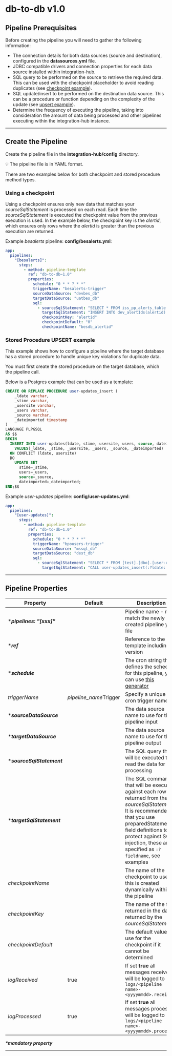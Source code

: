# db-to-db v1.0

## Pipeline Prerequisites

Before creating the pipeline you will need to gather the following information:

- The connection details for both data sources (source and destination), configured in the **datasources.yml** file.
- JDBC compatible drivers and connection properties for each data source installed within integration-hub.
- SQL query to be performed on the source to retrieve the required data.  This can be used with the checkpoint placeholder to avoid reading duplicates (see [checkpoint example](#using-a-checkpoint)).
- SQL update/insert to be performed on the destination data source.  This can be a procedure or function depending on the complexity of the update (see [upsert example](#upsert-stored-procedure-example)).
- Determine the frequency of executing the pipeline, taking into consideration the amount of data being processed and other pipelines executing within the integration-hub instance.

***

## Create the Pipeline

Create the pipeline file in the **integration-hub/config** directory.

:bulb: The pipeline file is in YAML format.

There are two examples below for both checkpoint and stored procedure method types.

### Using a checkpoint

Using a checkpoint ensures only new data that matches your _sourceSqlStatement_ is processed on each read.  Each time the _sourceSqlStatement_ is executed the checkpoint value from the previous execution is used. In the example below, the checkpoint key is the *alertid*, which ensures only rows where the *alertid* is greater than the previous execution are returned.

Example _besalerts_ pipeline: **config/besalerts.yml**:

```yml
app:
  pipelines:
    "[besalerts]":
      steps:
        - method: pipeline-template
          ref: "db-to-db~1.0"
          properties:
            schedule: "0 * * ? * *"
            triggerName: "besalerts-trigger"
            sourceDataSource: "devbes_db"
            targetDataSource: "uatbes_db"
            sql:
              - sourceSqlStatement: "SELECT * FROM iss_pp_alerts_table where alertid >= ${exchange.properties.checkpointValue}"
                targetSqlStatement: "INSERT INTO dev_alertIds(alertid) VALUES(:?alertid::integer)"
                checkpointKey: "alertid"
                checkpointDefault: "0"
                checkpointName: "besdb_alertid"
```

### Stored Procedure UPSERT example

This example shows how to configure a pipeline where the target database has a stored procedure to handle unique key violations for duplicate data.

You must first create the stored procedure on the target database, which the pipeline call.  

Below is a Postgres example that can be used as a template:

```sql
CREATE OR REPLACE PROCEDURE user-updates_insert (
    _ldate varchar,
    _stime varchar,
    _usersite varchar,
    _users varchar,
    _source varchar,
    _dateimported timestamp
)
LANGUAGE PLPGSQL
AS $$
BEGIN
  INSERT INTO user-updates(ldate, stime, usersite, users, source, dateimported)
    VALUES(_ldate, _stime, _usersite, _users, _source, _dateimported)
  ON CONFLICT (ldate, usersite)
  DO
    UPDATE SET
      stime=_stime,
      users=_users,
      source=_source,
      dateimported=_dateimported;
END;$$
```

Example _user-updates_ pipeline: **config/user-updates.yml**:

```yml
app:
  pipelines:
    "[user-updates]":
      steps:
        - method: pipeline-template
          ref: "db-to-db~1.0"
          properties:
            schedule: "0 * * ? * *"
            triggerName: "bpousers-trigger"
            sourceDataSource: "mssql_db"
            targetDataSource: "dest_db"
            sql:
              - sourceSqlStatement: "SELECT * FROM [test].[dbo].[user-updates]"
                targetSqlStatement: "CALL user-updates_insert(:?ldate::text, :?stime::text, :?usersite::text, :?users::text, :?source::text, :?dateimported::timestamp)"
```

***

## Pipeline Properties

| Property | Default | Description |
|---|---|---|
|***_pipelines: "[xxx]"_** | | Pipeline name - must match the newly created pipeline yaml file|
|***_ref_** | |  Reference to the template including version |
|***_schedule_** | | The cron string that defines the schedule for this pipeline, you can use [this generator][cron]|
|_triggerName_ | *pipeline_name*Trigger | Specify a unique cron trigger name|
|***_sourceDataSource_** || The data source name to use for the pipeline input|
|***_targetDataSource_** || The data source name to use for the pipeline output|
|***_sourceSqlStatement_** || The SQL query that will be executed to read the data for processing|
|***_targetSqlStatement_** || The SQL command that will be executed against each row returned from the _sourceSqlStatement_. It is recommended that you use preparedStatement field definitions to protect against SQL injection, these are specified as `:?fieldname`, see examples|
|_checkpointName_ || The name of the checkpoint to use - this is created dynamically within the pipeline|
|_checkpointKey_ || The name of the field returned in the data returned by the _sourceSqlStatement_
|_checkpointDefault_ || The default value to use for the checkpoint if it cannot be determined |
|_logReceived_|true |If set **true** all messages received will be logged to ```logs/<pipeline name>-<yyyymmdd>.received```|
|_logProcessed_|true |If set **true** all messages processed will be logged to ```logs/<pipeline name>-<yyyymmdd>.processed```|


**_*mandatory property_**

***
[cron]: <http://www.cronmaker.com/>
